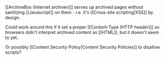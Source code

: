 [[ArchiveBox (Internet archiver)]] serves up archived pages without sanitizing [[Javascript]] on them - i.e. it's [[Cross-site scripting|XSS]] by design.

Could work around this if it set a proper [[Content-Type (HTTP header)]] so browsers didn't interpret archived content as [[HTML]], but it doesn't seem to yet..

Or possibly [[Content Security Policy|Content Security Policies]] to disallow scripts? 